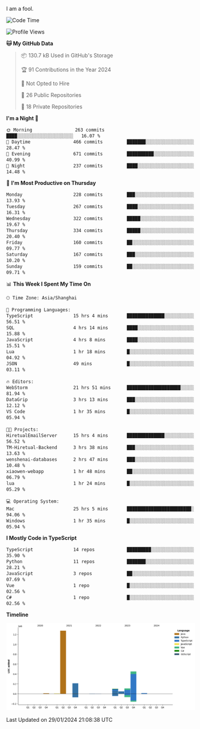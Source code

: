 I am a fool.

<!--START_SECTION:waka-->
![Code Time](http://img.shields.io/badge/Code%20Time-1%2C160%20hrs%2030%20mins-blue)

![Profile Views](http://img.shields.io/badge/Profile%20Views-0-blue)

**🐱 My GitHub Data** 

> 📦 130.7 kB Used in GitHub's Storage 
 > 
> 🏆 91 Contributions in the Year 2024
 > 
> 🚫 Not Opted to Hire
 > 
> 📜 26 Public Repositories 
 > 
> 🔑 18 Private Repositories 
 > 
**I'm a Night 🦉** 

```text
🌞 Morning                263 commits         ████░░░░░░░░░░░░░░░░░░░░░   16.07 % 
🌆 Daytime                466 commits         ███████░░░░░░░░░░░░░░░░░░   28.47 % 
🌃 Evening                671 commits         ██████████░░░░░░░░░░░░░░░   40.99 % 
🌙 Night                  237 commits         ████░░░░░░░░░░░░░░░░░░░░░   14.48 % 
```
📅 **I'm Most Productive on Thursday** 

```text
Monday                   228 commits         ███░░░░░░░░░░░░░░░░░░░░░░   13.93 % 
Tuesday                  267 commits         ████░░░░░░░░░░░░░░░░░░░░░   16.31 % 
Wednesday                322 commits         █████░░░░░░░░░░░░░░░░░░░░   19.67 % 
Thursday                 334 commits         █████░░░░░░░░░░░░░░░░░░░░   20.40 % 
Friday                   160 commits         ██░░░░░░░░░░░░░░░░░░░░░░░   09.77 % 
Saturday                 167 commits         ███░░░░░░░░░░░░░░░░░░░░░░   10.20 % 
Sunday                   159 commits         ██░░░░░░░░░░░░░░░░░░░░░░░   09.71 % 
```


📊 **This Week I Spent My Time On** 

```text
🕑︎ Time Zone: Asia/Shanghai

💬 Programming Languages: 
TypeScript               15 hrs 4 mins       ██████████████░░░░░░░░░░░   56.51 % 
SQL                      4 hrs 14 mins       ████░░░░░░░░░░░░░░░░░░░░░   15.88 % 
JavaScript               4 hrs 8 mins        ████░░░░░░░░░░░░░░░░░░░░░   15.51 % 
Lua                      1 hr 18 mins        █░░░░░░░░░░░░░░░░░░░░░░░░   04.92 % 
JSON                     49 mins             █░░░░░░░░░░░░░░░░░░░░░░░░   03.11 % 

🔥 Editors: 
WebStorm                 21 hrs 51 mins      ████████████████████░░░░░   81.94 % 
DataGrip                 3 hrs 13 mins       ███░░░░░░░░░░░░░░░░░░░░░░   12.12 % 
VS Code                  1 hr 35 mins        █░░░░░░░░░░░░░░░░░░░░░░░░   05.94 % 

🐱‍💻 Projects: 
HiretualEmailServer      15 hrs 4 mins       ██████████████░░░░░░░░░░░   56.52 % 
TM-Hiretual-Backend      3 hrs 38 mins       ███░░░░░░░░░░░░░░░░░░░░░░   13.63 % 
wenshenai-databases      2 hrs 47 mins       ███░░░░░░░░░░░░░░░░░░░░░░   10.48 % 
xiaowen-webapp           1 hr 48 mins        ██░░░░░░░░░░░░░░░░░░░░░░░   06.79 % 
lua                      1 hr 24 mins        █░░░░░░░░░░░░░░░░░░░░░░░░   05.29 % 

💻 Operating System: 
Mac                      25 hrs 5 mins       ████████████████████████░   94.06 % 
Windows                  1 hr 35 mins        █░░░░░░░░░░░░░░░░░░░░░░░░   05.94 % 
```

**I Mostly Code in TypeScript** 

```text
TypeScript               14 repos            █████████░░░░░░░░░░░░░░░░   35.90 % 
Python                   11 repos            ███████░░░░░░░░░░░░░░░░░░   28.21 % 
JavaScript               3 repos             ██░░░░░░░░░░░░░░░░░░░░░░░   07.69 % 
Vue                      1 repo              █░░░░░░░░░░░░░░░░░░░░░░░░   02.56 % 
C#                       1 repo              █░░░░░░░░░░░░░░░░░░░░░░░░   02.56 % 
```



**Timeline**

![Lines of Code chart](https://raw.githubusercontent.com/VeejaLiu/VeejaLiu/master/assets/bar_graph.png)


 Last Updated on 29/01/2024 21:08:38 UTC
<!--END_SECTION:waka-->
